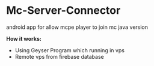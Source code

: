 # Mc-Server-Connector
android app for allow mcpe player to join mc java version

**How it works:**
- Using Geyser Program which running in vps
- Remote vps from firebase database
